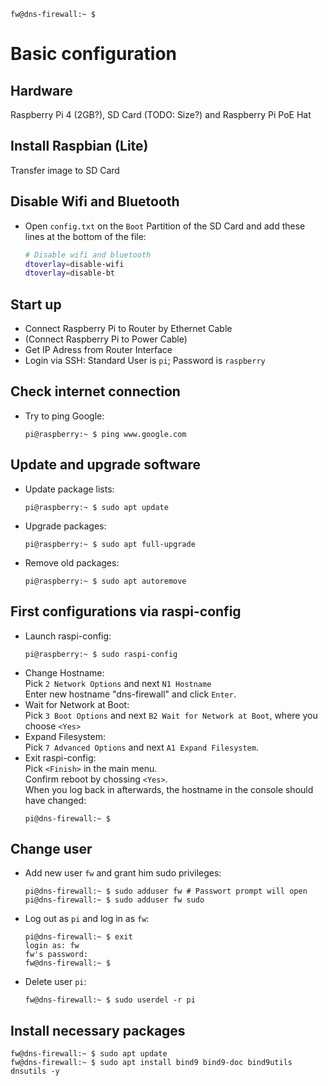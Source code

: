   ```console
  fw@dns-firewall:~ $ 
  ```
# Basic configuration
## Hardware
Raspberry Pi 4 (2GB?), SD Card (TODO: Size?) and Raspberry Pi PoE Hat
## Install Raspbian (Lite)
Transfer image to SD Card
## Disable Wifi and Bluetooth
- Open `config.txt` on the `Boot` Partition of the SD Card and add these lines at the bottom of the file:
  ```bash
  # Disable wifi and bluetooth
  dtoverlay=disable-wifi
  dtoverlay=disable-bt
  ```
## Start up
- Connect Raspberry Pi to Router by Ethernet Cable
- (Connect Raspberry Pi to Power Cable)
- Get IP Adress from Router Interface
- Login via SSH: Standard User is `pi`; Password is `raspberry`
## Check internet connection
- Try to ping Google:
  ```console
  pi@raspberry:~ $ ping www.google.com
  ```
## Update and upgrade software
- Update package lists:
  ```console
  pi@raspberry:~ $ sudo apt update
  ```
- Upgrade packages:
  ```console
  pi@raspberry:~ $ sudo apt full-upgrade
  ```
- Remove old packages: 
  ```console
  pi@raspberry:~ $ sudo apt autoremove
  ```
## First configurations via raspi-config
- Launch raspi-config:
  ```console
  pi@raspberry:~ $ sudo raspi-config
  ```
- Change Hostname:  
  Pick `2 Network Options` and next `N1 Hostname`  
  Enter new hostname "dns-firewall" and click `Enter`.
- Wait for Network at Boot:  
  Pick `3 Boot Options` and next `B2 Wait for Network at Boot`, where you choose `<Yes>`
- Expand Filesystem:  
  Pick `7 Advanced Options` and next `A1 Expand Filesystem`.
- Exit raspi-config:  
  Pick `<Finish>` in the main menu.  
  Confirm reboot by chossing `<Yes>`.  
  When you log back in afterwards, the hostname in the console should have changed: 
  ```console
  pi@dns-firewall:~ $ 
  ```
## Change user
- Add new user `fw` and grant him sudo privileges:
  ```console
  pi@dns-firewall:~ $ sudo adduser fw # Passwort prompt will open
  pi@dns-firewall:~ $ sudo adduser fw sudo
  ```
- Log out as `pi` and log in as `fw`:
  ```console
  pi@dns-firewall:~ $ exit
  login as: fw
  fw's password:
  fw@dns-firewall:~ $ 
  ```
- Delete user `pi`:
  ```console
  fw@dns-firewall:~ $ sudo userdel -r pi
  ```
## Install necessary packages
```console
fw@dns-firewall:~ $ sudo apt update
fw@dns-firewall:~ $ sudo apt install bind9 bind9-doc bind9utils dnsutils -y
```
